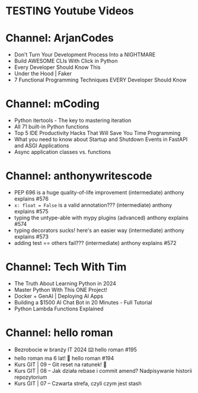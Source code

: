TESTING
Youtube Videos
==============

# Channel: ArjanCodes
  
 - Don’t Turn Your Development Process Into a NIGHTMARE  
 - Build AWESOME CLIs With Click in Python  
 - Every Developer Should Know This  
 - Under the Hood | Faker  
 - 7 Functional Programming Techniques EVERY Developer Should Know
# Channel: mCoding
  
 - Python itertools - The key to mastering iteration  
 - All 71 built-in Python functions  
 - Top 5 IDE Productivity Hacks That Will Save You Time Programming  
 - What you need to know about Startup and Shutdown Events in FastAPI and ASGI Applications  
 - Async application classes vs. functions
# Channel: anthonywritescode
  
 - PEP 696 is a huge quality-of-life improvement (intermediate) anthony explains #576  
 - `x: float = False` is a valid annotation??? (intermediate) anthony explains #575  
 - typing the untype-able with mypy plugins (advanced) anthony explains #574  
 - typing decorators sucks! here's an easier way (intermediate) anthony explains #573  
 - adding test == others fail??? (intermediate) anthony explains #572
# Channel: Tech With Tim
  
 - The Truth About Learning Python in 2024  
 - Master Python With This ONE Project!  
 - Docker + GenAI | Deploying AI Apps  
 - Building a $1500 AI Chat Bot in 20 Minutes - Full Tutorial  
 - Python Lambda Functions Explained
# Channel: hello roman
  
 - Bezrobocie w branży IT 2024 ⌨️ hello roman #195  
 - hello roman ma 6 lat!  🎉  hello roman #194  
 - Kurs GIT | 09 – Git reset na ratunek! 🛟  
 - Kurs GIT | 08 – Jak działa rebase i commit amend? Nadpisywanie historii repozytorium  
 - Kurs GIT | 07 – Czwarta strefa, czyli czym jest stash